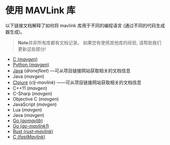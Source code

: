 # 使用 MAVLink 库

以下链接文档解释了如何将 mavlink 库用于不同的编程语言 (通过不同的代码生成器生成)。

> **Note**并非所有库都有文档记录。 如果您有使用其他库的经验, 请帮助我们更新这些部分!

* [C (*mavgen*)](../mavgen_c/README.md)
* [Python (*mavgen*)](../mavgen_python/README.md)
* [Java](https://github.com/dronefleet/mavlink) (*dronefleet*) —可从项目链接网站获取相关的文档信息
* Java (*mavgen*)
* [Clojure](https://github.com/WickedShell/clj-mavlink) (*clj-mavlink*) ——可从项目链接网站获取相关的文档信息
* C++11 (*mavgen*)
* C-Sharp (*mavgen*)
* Objective C (*mavgen*)
* JavaScript (*mavgen*)
* Lua (*mavgen*)
* Java (*mavgen*)
* [Go (*gomavlib*)](https://pkg.go.dev/github.com/aler9/gomavlib)
* [Go (*go-mavlink1*)](https://github.com/mgr9525/go-mavlink1)
* [Rust (*rust-mavlink*)](https://docs.rs/mavlink/latest/mavlink/)
* [C (*fastMavlink*)](https://github.com/olliw42/fastmavlink)